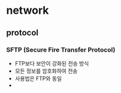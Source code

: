 # network

## protocol

### SFTP (Secure Fire Transfer Protocol)

- FTP보다 보안이 강화된 전송 방식
- 모든 정보를 암호화하여 전송
- 사용법은 FTP와 동일
-

